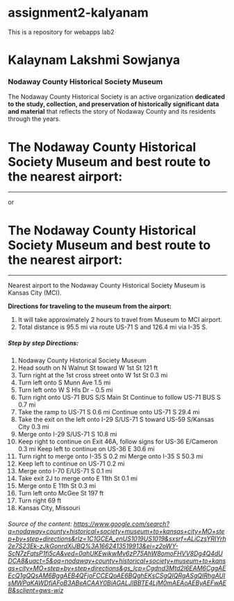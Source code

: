 # assignment2-kalyanam

This is a repository for webapps lab2

# Kalaynam Lakshmi Sowjanya

### Nodaway County Historical Society Museum ###

<p>

The Nodaway County Historical Society is an active organization **dedicated to the study, collection, and preservation of historically significant data and material** that reflects the story of Nodaway County and its residents through the years.

</p>


# The Nodaway County Historical Society Museum and best route to the nearest airport:
***** 
or 
# The Nodaway County Historical Society Museum and best route to the nearest airport:
<hr>


Nearest airport to the Nodaway County Historical Society Museum is Kansas City (MCI).


**Directions for traveling to the museum from the airport:**

1.  It will take approximately 2 hours to travel from Museum to MCI airport.
2.  Total distance is 95.5 mi via route US-71 S and 126.4 mi via I-35 S.

 ##### Step by step Directions:

1. Nodaway County Historical Society Museum
2. Head south on N Walnut St toward W 1st St 121 ft
3. Turn right at the 1st cross street onto W 1st St 0.3 mi
4. Turn left onto S Munn Ave 1.5 mi
5. Turn left onto W S Hls Dr - 0.5 mi
6. Turn right onto US-71 BUS S/S Main St Continue to follow US-71 BUS S 0.7 mi
7. Take the ramp to US-71 S 0.6 mi Continue onto US-71 S 29.4 mi
8. Take the exit on the left onto I-29 S/US-71 S toward US-59 S/Kansas City 0.3 mi
9. Merge onto I-29 S/US-71 S 10.8 mi
10. Keep right to continue on Exit 46A, follow signs for US-36 E/Cameron 0.3 mi Keep left to continue on US-36 E 30.6 mi
11. Turn right to merge onto I-35 S 0.2 mi Merge onto I-35 S 50.3 mi
12. Keep left to continue on US-71 0.2 mi
13. Merge onto I-70 E/US-71 S 0.1 mi
14. Take exit 2J to merge onto E 11th St 0.1 mi
15. Merge onto E 11th St 0.3 mi
16. Turn left onto McGee St 197 ft
17. Turn right 69 ft
18. Kansas City, Missouri
###### Source of the content: https://www.google.com/search?q=nodaway+county+historical+society+museum+to+kansas+city+MO+step+by+step+directions&rlz=1C1GCEA_enUS1019US1019&sxsrf=ALiCzsYRIYrh2e7S23Ek-zJkGonrdXiJBQ%3A1662413519913&ei=z2oWY-ScN7zFqtsP1fi5cA&ved=0ahUKEwikwMv6zP75AhW8omoFHVV8Dg4Q4dUDCA8&uact=5&oq=nodaway+county+historical+society+museum+to+kansas+city+MO+step+by+step+directions&gs_lcp=Cgdnd3Mtd2l6EAM6CggAEEcQ1gQQsAM6BggAEB4QFjoFCCEQoAE6BQghEKsCSgQIQRgASgQIRhgAUIsMWPaKAWDfjAFoB3ABeACAAY0BiAGALJIBBTE4LjM0mAEAoAEByAEFwAEB&sclient=gws-wiz

